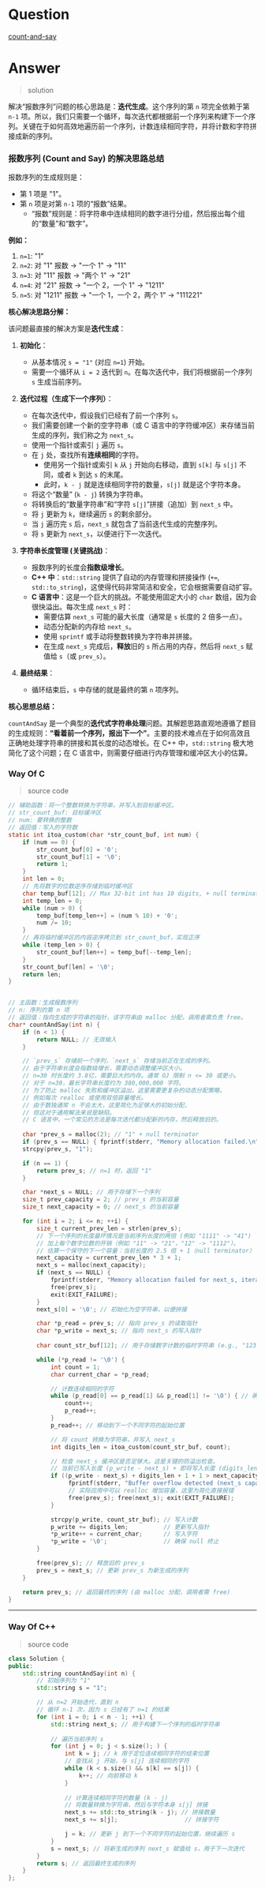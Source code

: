 # Question

[count-and-say](https://leetcode.cn/problems/count-and-say/)



# Answer

> solution

解决“报数序列”问题的核心思路是：**迭代生成**。这个序列的第 `n` 项完全依赖于第 `n-1` 项。所以，我们只需要一个循环，每次迭代都根据前一个序列来构建下一个序列。关键在于如何高效地遍历前一个序列，计数连续相同字符，并将计数和字符拼接成新的序列。

### **报数序列 (Count and Say) 的解决思路总结**

报数序列的生成规则是：

*   第 1 项是 "1"。
*   第 `n` 项是对第 `n-1` 项的“报数”结果。
    *   “报数”规则是：将字符串中连续相同的数字进行分组，然后报出每个组的“数量”和“数字”。

**例如：**
1.  `n=1`: "1"
2.  `n=2`: 对 "1" 报数 -> "一个 1" -> "11"
3.  `n=3`: 对 "11" 报数 -> "两个 1" -> "21"
4.  `n=4`: 对 "21" 报数 -> "一个 2，一个 1" -> "1211"
5.  `n=5`: 对 "1211" 报数 -> "一个 1，一个 2，两个 1" -> "111221"

**核心解决思路分解：**

该问题最直接的解决方案是**迭代生成**：

1.  **初始化**：
    *   从基本情况 `s = "1"` (对应 `n=1`) 开始。
    *   需要一个循环从 `i = 2` 迭代到 `n`。在每次迭代中，我们将根据前一个序列 `s` 生成当前序列。

2.  **迭代过程（生成下一个序列）**：
    *   在每次迭代中，假设我们已经有了前一个序列 `s`。
    *   我们需要创建一个新的空字符串（或 C 语言中的字符缓冲区）来存储当前生成的序列，我们称之为 `next_s`。
    *   使用一个指针或索引 `j` 遍历 `s`。
    *   在 `j` 处，查找所有**连续相同**的字符。
        *   使用另一个指针或索引 `k` 从 `j` 开始向右移动，直到 `s[k]` 与 `s[j]` 不同，或者 `k` 到达 `s` 的末尾。
        *   此时，`k - j` 就是连续相同字符的数量，`s[j]` 就是这个字符本身。
    *   将这个“数量” (`k - j`) 转换为字符串。
    *   将转换后的“数量字符串”和“字符 `s[j]`”拼接（追加）到 `next_s` 中。
    *   将 `j` 更新为 `k`，继续遍历 `s` 的剩余部分。
    *   当 `j` 遍历完 `s` 后，`next_s` 就包含了当前迭代生成的完整序列。
    *   将 `s` 更新为 `next_s`，以便进行下一次迭代。

3.  **字符串长度管理 (关键挑战)**：
    *   报数序列的长度会**指数级增长**。
    *   **C++ 中**：`std::string` 提供了自动的内存管理和拼接操作 (`+=`, `std::to_string`)，这使得代码非常简洁和安全，它会根据需要自动扩容。
    *   **C 语言中**：这是一个巨大的挑战。不能使用固定大小的 `char` 数组，因为会很快溢出。每次生成 `next_s` 时：
        *   需要估算 `next_s` 可能的最大长度（通常是 `s` 长度的 2 倍多一点）。
        *   动态分配新的内存给 `next_s`。
        *   使用 `sprintf` 或手动将整数转换为字符串并拼接。
        *   在生成 `next_s` 完成后，**释放**旧的 `s` 所占用的内存，然后将 `next_s` 赋值给 `s`（或 `prev_s`）。

4.  **最终结果**：
    *   循环结束后，`s` 中存储的就是最终的第 `n` 项序列。

**核心思想总结：**

`countAndSay` 是一个典型的**迭代式字符串处理**问题。其解题思路直观地遵循了题目的生成规则：**“看着前一个序列，报出下一个”**。主要的技术难点在于如何高效且正确地处理字符串的拼接和其长度的动态增长。在 C++ 中，`std::string` 极大地简化了这个问题；在 C 语言中，则需要仔细进行内存管理和缓冲区大小的估算。

### Way Of C

> source code

```c
// 辅助函数：将一个整数转换为字符串，并写入到目标缓冲区。
// str_count_buf: 目标缓冲区
// num: 要转换的整数
// 返回值：写入的字符数
static int itoa_custom(char *str_count_buf, int num) {
    if (num == 0) {
        str_count_buf[0] = '0';
        str_count_buf[1] = '\0';
        return 1;
    }
    int len = 0;
    // 先将数字的位数逆序存储到临时缓冲区
    char temp_buf[12]; // Max 32-bit int has 10 digits, + null terminator. 12 is safe.
    int temp_len = 0;
    while (num > 0) {
        temp_buf[temp_len++] = (num % 10) + '0';
        num /= 10;
    }
    // 再将临时缓冲区的内容逆序拷贝到 str_count_buf，实现正序
    while (temp_len > 0) {
        str_count_buf[len++] = temp_buf[--temp_len];
    }
    str_count_buf[len] = '\0';
    return len;
}


// 主函数：生成报数序列
// n: 序列的第 n 项
// 返回值：指向生成的字符串的指针，该字符串由 malloc 分配，调用者需负责 free。
char* countAndSay(int n) {
    if (n < 1) {
        return NULL; // 无效输入
    }

    // `prev_s` 存储前一个序列，`next_s` 存储当前正在生成的序列。
    // 由于字符串长度会指数级增长，需要动态调整缓冲区大小。
    // n=30 时长度约 3.8亿，需要巨大的内存。通常 OJ 限制 n <= 30 或更小。
    // 对于 n=30，最长字符串长度约为 380,000,000 字符。
    // 为了防止 malloc 失败和缓冲区溢出，这里需要更复杂的动态分配策略，
    // 例如每次 realloc 或使用双倍容量增长。
    // 由于数独通常 n 不会太大，这里简化为足够大的初始分配，
    // 但这对于通用解法来说是缺陷。
    // C 语言中，一个常见的方法是每次迭代都分配新的内存，然后释放旧的。
    
    char *prev_s = malloc(2); // "1" + null terminator
    if (prev_s == NULL) { fprintf(stderr, "Memory allocation failed.\n"); exit(EXIT_FAILURE); }
    strcpy(prev_s, "1");

    if (n == 1) {
        return prev_s; // n=1 时，返回 "1"
    }

    char *next_s = NULL; // 用于存储下一个序列
    size_t prev_capacity = 2; // prev_s 的当前容量
    size_t next_capacity = 0; // next_s 的当前容量

    for (int i = 2; i <= n; ++i) {
        size_t current_prev_len = strlen(prev_s);
        // 下一个序列的长度最坏情况是当前序列长度的两倍 (例如 "1111" -> "41")
        // 加上每个数字位数的开销（例如 "11" -> "21"，"12" -> "1112"）。
        // 估算一个保守的下一个容量：当前长度的 2.5 倍 + 1（null terminator）
        next_capacity = current_prev_len * 3 + 1; 
        next_s = malloc(next_capacity);
        if (next_s == NULL) { 
            fprintf(stderr, "Memory allocation failed for next_s, iteration %d.\n", i); 
            free(prev_s); 
            exit(EXIT_FAILURE); 
        }
        next_s[0] = '\0'; // 初始化为空字符串，以便拼接

        char *p_read = prev_s; // 指向 prev_s 的读取指针
        char *p_write = next_s; // 指向 next_s 的写入指针
        
        char count_str_buf[12]; // 用于存储数字计数的临时字符串 (e.g., "123")

        while (*p_read != '\0') {
            int count = 1;
            char current_char = *p_read;

            // 计数连续相同的字符
            while (p_read[0] == p_read[1] && p_read[1] != '\0') { // 确保不越界
                count++;
                p_read++;
            }
            p_read++; // 移动到下一个不同字符的起始位置

            // 将 count 转换为字符串，并写入 next_s
            int digits_len = itoa_custom(count_str_buf, count);

            // 检查 next_s 缓冲区是否足够大。这是关键的防溢出检查。
            // 当前已写入长度 (p_write - next_s) + 即将写入长度 (digits_len + 1 for current_char) + 1 (for null terminator)
            if ((p_write - next_s) + digits_len + 1 + 1 > next_capacity) {
                 fprintf(stderr, "Buffer overflow detected (next_s capacity too small), iteration %d.\n", i);
                 // 实际应用中可以 realloc 增加容量，这里为简化直接报错
                 free(prev_s); free(next_s); exit(EXIT_FAILURE);
            }

            strcpy(p_write, count_str_buf); // 写入计数
            p_write += digits_len;          // 更新写入指针
            *p_write++ = current_char;      // 写入字符
            *p_write = '\0';                // 确保 null 终止
        }

        free(prev_s); // 释放旧的 prev_s
        prev_s = next_s; // 更新 prev_s 为新生成的序列
    }

    return prev_s; // 返回最终的序列 (由 malloc 分配，调用者需 free)
}
```

---

### Way Of C++

> source code

```c++
class Solution {
public:
    std::string countAndSay(int n) {
        // 初始序列为 "1"
        std::string s = "1"; 

        // 从 n=2 开始迭代，直到 n
        // 循环 n-1 次，因为 s 已经有了 n=1 的结果
        for (int i = 0; i < n - 1; ++i) { 
            std::string next_s; // 用于构建下一个序列的临时字符串
            
            // 遍历当前序列 s
            for (int j = 0; j < s.size(); ) { 
                int k = j; // k 用于定位连续相同字符的结束位置
                // 查找从 j 开始，与 s[j] 连续相同的字符
                while (k < s.size() && s[k] == s[j]) {
                    k++; // 向前移动 k
                }
                
                // 计算连续相同字符的数量 (k - j)
                // 将数量转换为字符串，然后与字符本身 s[j] 拼接
                next_s += std::to_string(k - j); // 拼接数量
                next_s += s[j];                   // 拼接字符

                j = k; // 更新 j 到下一个不同字符的起始位置，继续遍历 s
            }
            s = next_s; // 将新生成的序列 next_s 赋值给 s，用于下一次迭代
        }
        return s; // 返回最终生成的序列
    }
};
```
